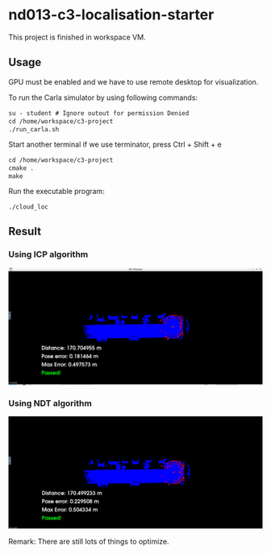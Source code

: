 # nd013-c3-localisation-starter

This project is finished in workspace VM.


## Usage

GPU must be enabled and we have to use remote desktop for visualization.

To run the Carla simulator by using following commands:

```
su - student # Ignore outout for permission Denied
cd /home/workspace/c3-project
./run_carla.sh
```

Start another terminal if we use terminator, press Ctrl + Shift + e 
```
cd /home/workspace/c3-project
cmake .
make
```

Run the executable program:

```
./cloud_loc
```

## Result

### Using ICP algorithm
![img1](images/result_icp.png)

### Using NDT algorithm
![img1](images/result_ndt.png)

Remark:
There are still lots of things to optimize.
